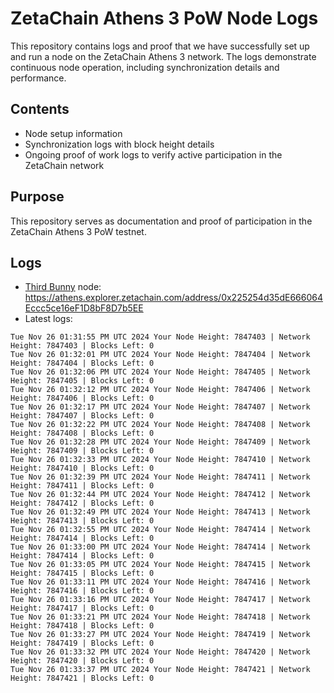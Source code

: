 # ZetaChain Athens 3 PoW Node Logs
This repository contains logs and proof that we have successfully set up and run a node on the ZetaChain Athens 3 network. The logs demonstrate continuous node operation, including synchronization details and performance.

## Contents
- Node setup information
- Synchronization logs with block height details
- Ongoing proof of work logs to verify active participation in the ZetaChain network

## Purpose
This repository serves as documentation and proof of participation in the ZetaChain Athens 3 PoW testnet.

## Logs

- [Third Bunny](https://thirdbunny.xyz/) node: https://athens.explorer.zetachain.com/address/0x225254d35dE666064Eccc5ce16eF1D8bF8D7b5EE
- Latest logs:
```
Tue Nov 26 01:31:55 PM UTC 2024 Your Node Height: 7847403 | Network Height: 7847403 | Blocks Left: 0
Tue Nov 26 01:32:01 PM UTC 2024 Your Node Height: 7847404 | Network Height: 7847404 | Blocks Left: 0
Tue Nov 26 01:32:06 PM UTC 2024 Your Node Height: 7847405 | Network Height: 7847405 | Blocks Left: 0
Tue Nov 26 01:32:12 PM UTC 2024 Your Node Height: 7847406 | Network Height: 7847406 | Blocks Left: 0
Tue Nov 26 01:32:17 PM UTC 2024 Your Node Height: 7847407 | Network Height: 7847407 | Blocks Left: 0
Tue Nov 26 01:32:22 PM UTC 2024 Your Node Height: 7847408 | Network Height: 7847408 | Blocks Left: 0
Tue Nov 26 01:32:28 PM UTC 2024 Your Node Height: 7847409 | Network Height: 7847409 | Blocks Left: 0
Tue Nov 26 01:32:33 PM UTC 2024 Your Node Height: 7847410 | Network Height: 7847410 | Blocks Left: 0
Tue Nov 26 01:32:39 PM UTC 2024 Your Node Height: 7847411 | Network Height: 7847411 | Blocks Left: 0
Tue Nov 26 01:32:44 PM UTC 2024 Your Node Height: 7847412 | Network Height: 7847412 | Blocks Left: 0
Tue Nov 26 01:32:49 PM UTC 2024 Your Node Height: 7847413 | Network Height: 7847413 | Blocks Left: 0
Tue Nov 26 01:32:55 PM UTC 2024 Your Node Height: 7847414 | Network Height: 7847414 | Blocks Left: 0
Tue Nov 26 01:33:00 PM UTC 2024 Your Node Height: 7847414 | Network Height: 7847414 | Blocks Left: 0
Tue Nov 26 01:33:05 PM UTC 2024 Your Node Height: 7847415 | Network Height: 7847415 | Blocks Left: 0
Tue Nov 26 01:33:11 PM UTC 2024 Your Node Height: 7847416 | Network Height: 7847416 | Blocks Left: 0
Tue Nov 26 01:33:16 PM UTC 2024 Your Node Height: 7847417 | Network Height: 7847417 | Blocks Left: 0
Tue Nov 26 01:33:21 PM UTC 2024 Your Node Height: 7847418 | Network Height: 7847418 | Blocks Left: 0
Tue Nov 26 01:33:27 PM UTC 2024 Your Node Height: 7847419 | Network Height: 7847419 | Blocks Left: 0
Tue Nov 26 01:33:32 PM UTC 2024 Your Node Height: 7847420 | Network Height: 7847420 | Blocks Left: 0
Tue Nov 26 01:33:37 PM UTC 2024 Your Node Height: 7847421 | Network Height: 7847421 | Blocks Left: 0
```
